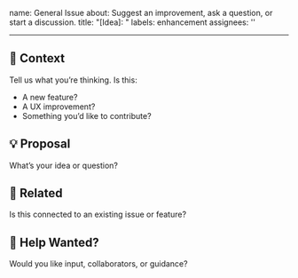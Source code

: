 name: General Issue
about: Suggest an improvement, ask a question, or start a discussion.
title: "[Idea]: "
labels: enhancement
assignees: ''

---

## 🧠 Context

Tell us what you’re thinking. Is this:
- A new feature?
- A UX improvement?
- Something you’d like to contribute?

## 💡 Proposal

What’s your idea or question?

## 🔄 Related

Is this connected to an existing issue or feature?

## 🤝 Help Wanted?

Would you like input, collaborators, or guidance?

